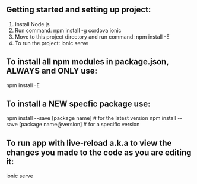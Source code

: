 ## Getting started and setting up project:
1. Install Node.js
2. Run command:
    npm install -g cordova ionic
3. Move to this project directory and run command:
    npm install -E
4. To run the project:
    ionic serve


## To install all npm modules in package.json, ALWAYS and ONLY use:
npm install -E


## To install a NEW specfic package use:
npm install --save [package name]           # for the latest version
npm install --save [package name@version]   # for a specific version


## To run app with live-reload a.k.a to view the changes you made to the code as you are editing it:
ionic serve

